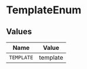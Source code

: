 # TemplateEnum


## Values

| Name       | Value      |
| ---------- | ---------- |
| `TEMPLATE` | template   |
